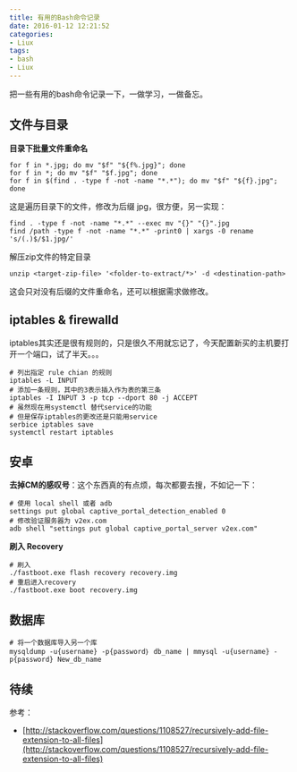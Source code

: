 ```yaml
---
title: 有用的Bash命令记录
date: 2016-01-12 12:21:52
categories:
- Liux
tags:
- bash
- Liux
---
```


把一些有用的bash命令记录一下，一做学习，一做备忘。

## 文件与目录
**目录下批量文件重命名**

```
for f in *.jpg; do mv "$f" "${f%.jpg}"; done
for f in *; do mv "$f" "$f.jpg"; done
for f in $(find . -type f -not -name "*.*"); do mv "$f" "${f}.jpg"; done
```
这是遍历目录下的文件，修改为后缀 jpg，很方便，另一实现：

```
find . -type f -not -name "*.*" --exec mv "{}" "{}".jpg
find /path -type f -not -name "*.*" -print0 | xargs -0 rename 's/(.)$/$1.jpg/'
```
解压zip文件的特定目录

```
unzip <target-zip-file> '<folder-to-extract/*>' -d <destination-path> 
```
这会只对没有后缀的文件重命名，还可以根据需求做修改。

## iptables & firewalld
iptables其实还是很有规则的，只是很久不用就忘记了，今天配置新买的主机要打开一个端口，试了半天。。。

```
# 列出指定 rule chian 的规则
iptables -L INPUT
# 添加一条规则，其中的3表示插入作为表的第三条
iptables -I INPUT 3 -p tcp --dport 80 -j ACCEPT
# 虽然现在用systemctl 替代service的功能
# 但是保存iptables的更改还是只能用service
serbice iptables save
systemctl restart iptables
```

## 安卓
**去掉CM的感叹号**：这个东西真的有点烦，每次都要去搜，不如记一下：

```
# 使用 local shell 或者 adb
settings put global captive_portal_detection_enabled 0
# 修改验证服务器为 v2ex.com
adb shell "settings put global captive_portal_server v2ex.com"
```

**刷入 Recovery** 

```
# 刷入
./fastboot.exe flash recovery recovery.img
# 重启进入recovery
./fastboot.exe boot recovery.img
```

## 数据库
```
# 将一个数据库导入另一个库
mysqldump -u{username} -p{password｝ db_name | mmysql -u{username} -p{password} New_db_name
```

## 待续

参考：

- [http://stackoverflow.com/questions/1108527/recursively-add-file-extension-to-all-files](http://stackoverflow.com/questions/1108527/recursively-add-file-extension-to-all-files)